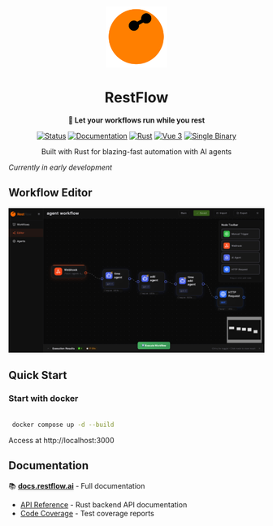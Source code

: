 <div align="center">
  <img src="frontend/src/assets/restflow.svg" alt="RestFlow Logo" width="120" height="120" />
  
  # RestFlow
  
  **🦀 Let your workflows run while you rest**
  
  [![Status](https://img.shields.io/badge/status-prototype-orange)](https://github.com/lhwzds/restflow)
  [![Documentation](https://img.shields.io/badge/docs-docs.restflow.ai-blue)](https://docs.restflow.ai/)
  [![Rust](https://img.shields.io/badge/rust-1.82%2B-dea584)](https://www.rust-lang.org/)
  [![Vue 3](https://img.shields.io/badge/vue-3.x-4fc08d)](https://vuejs.org/)
  [![Single Binary](https://img.shields.io/badge/deploy-single%20binary-blue)](https://github.com/lhwzds/restflow)
  
  Built with Rust for blazing-fast automation with AI agents  
</div>

*Currently in early development*

## Workflow Editor

![RestFlow Workflow Editor](./docs/images/workflow-editor.png)

## Quick Start

### Start with docker

```bash

 docker compose up -d --build

```

Access at http://localhost:3000

## Documentation

📚 **[docs.restflow.ai](https://docs.restflow.ai/)** - Full documentation

- [API Reference](https://docs.restflow.ai/api/backend/) - Rust backend API documentation
- [Code Coverage](https://docs.restflow.ai/coverage/) - Test coverage reports
